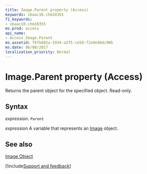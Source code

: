 ```yaml
---
title: Image.Parent property (Access)
keywords: vbaac10.chm10355
f1_keywords:
- vbaac10.chm10355
ms.prod: access
api_name:
- Access.Image.Parent
ms.assetid: f6fb685a-1934-a2f5-ce58-f2a9e46dc90b
ms.date: 06/08/2017
localization_priority: Normal
---
```



# Image.Parent property (Access)

Returns the parent object for the specified object. Read-only.


## Syntax

_expression_. `Parent`

_expression_ A variable that represents an [Image](Access.Image.md) object.


## See also


[Image Object](Access.Image.md)

[!include[Support and feedback](~/includes/feedback-boilerplate.md)]